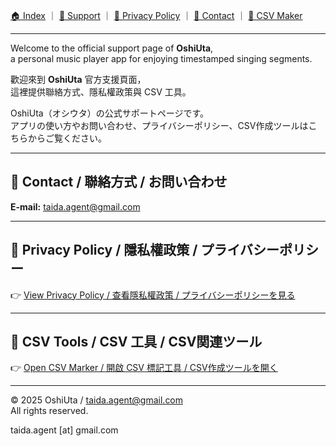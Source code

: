 [🏠 Index](index.md) ｜ [💬 Support](support.md) ｜ [🔐 Privacy Policy](privacy.md) ｜ [📩 Contact](contact.md) ｜ [🧾 CSV Maker](csv_maker.html)

---

Welcome to the official support page of **OshiUta**,  
a personal music player app for enjoying timestamped singing segments.

歡迎來到 **OshiUta** 官方支援頁面，  
這裡提供聯絡方式、隱私權政策與 CSV 工具。

OshiUta（オシウタ）の公式サポートページです。  
アプリの使い方やお問い合わせ、プライバシーポリシー、CSV作成ツールはこちらからご覧ください。

---

## 📩 Contact / 聯絡方式 / お問い合わせ

**E-mail:** <a href="#" data-mail="protected">taida.agent@gmail.com</a>

---

## 🔐 Privacy Policy / 隱私權政策 / プライバシーポリシー

👉 [View Privacy Policy / 查看隱私權政策 / プライバシーポリシーを見る](privacy.md)

---

## 🧾 CSV Tools / CSV 工具 / CSV関連ツール

👉 [Open CSV Marker / 開啟 CSV 標記工具 / CSV作成ツールを開く](csv-maker.html)

---

© 2025 OshiUta / taida.agent@gmail.com  
All rights reserved.

<!-- 審査対応ボット対策スクリプト -->
<script>
document.addEventListener('DOMContentLoaded', () => {
  const user = "taida.agent";
  const domain = "gmail.com";
  const mail = user + "@" + domain;

  document.querySelectorAll('a[data-mail="protected"]').forEach(a => {
    a.href = "mailto:" + mail;
  });
});
</script>

<noscript>taida.agent [at] gmail.com</noscript>
